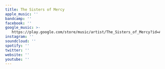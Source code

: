 ```yaml
---
title: The Sisters of Mercy
apple_music: ''
bandcamp: ''
facebook: ''
google_music: >-
   https://play.google.com/store/music/artist/The_Sisters_of_Mercy?id=A5oh3vbdoiew3743wqupz7tb26y
instagram: ''
soundcloud: ''
spotify: ''
twitter: ''
website: ''
youtube: ''
---
```

